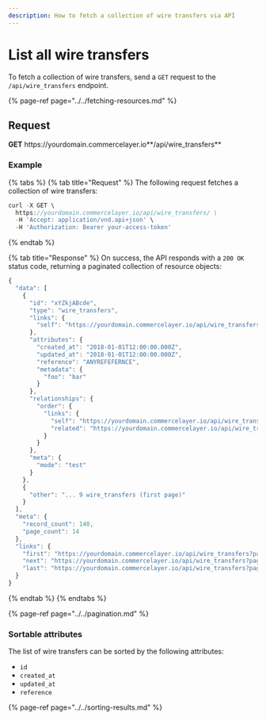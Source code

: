 ```yaml
---
description: How to fetch a collection of wire transfers via API
---
```


# List all wire transfers

To fetch a collection of wire transfers, send a `GET` request to the `/api/wire_transfers` endpoint.

{% page-ref page="../../fetching-resources.md" %}

## Request

**GET** https://<i></i>yourdomain.commercelayer.io**/api/wire_transfers**

### **Example**

{% tabs %}
{% tab title="Request" %}
The following request fetches a collection of wire transfers:

```javascript
curl -X GET \
  https://yourdomain.commercelayer.io/api/wire_transfers/ \
  -H 'Accept: application/vnd.api+json' \
  -H 'Authorization: Bearer your-access-token'
```
{% endtab %}

{% tab title="Response" %}
On success, the API responds with a `200 OK` status code, returning a paginated collection of resource objects:

```javascript
{
  "data": [
    {
      "id": "xYZkjABcde",
      "type": "wire_transfers",
      "links": {
        "self": "https://yourdomain.commercelayer.io/api/wire_transfers/xYZkjABcde"
      },
      "attributes": {
        "created_at": "2018-01-01T12:00:00.000Z",
        "updated_at": "2018-01-01T12:00:00.000Z",
        "reference": "ANYREFEFERNCE",
        "metadata": {
          "foo": "bar"
        }
      },
      "relationships": {
        "order": {
          "links": {
            "self": "https://yourdomain.commercelayer.io/api/wire_transfers/xYZkjABcde/relationships/order",
            "related": "https://yourdomain.commercelayer.io/api/wire_transfers/xYZkjABcde/order"
          }
        }
      },
      "meta": {
        "mode": "test"
      }
    },
    {
      "other": "... 9 wire_transfers (first page)"
    }
  ],
  "meta": {
    "record_count": 140,
    "page_count": 14
  },
  "links": {
    "first": "https://yourdomain.commercelayer.io/api/wire_transfers?page[number]=1&page[size]=10",
    "next": "https://yourdomain.commercelayer.io/api/wire_transfers?page[number]=2&page[size]=10",
    "last": "https://yourdomain.commercelayer.io/api/wire_transfers?page[number]=14&page[size]=10"
  }
}
```
{% endtab %}
{% endtabs %}

{% page-ref page="../../pagination.md" %}

### Sortable attributes

The list of wire transfers can be sorted by the following attributes:

* `id`
* `created_at`
* `updated_at`
* `reference`

{% page-ref page="../../sorting-results.md" %}
